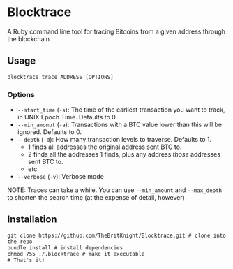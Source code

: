 Blocktrace
==========

A Ruby command line tool for tracing Bitcoins from a given address through the blockchain.

Usage
-----

`blocktrace trace ADDRESS [OPTIONS]`

### Options

+ `--start_time` (`-s`): The time of the earliest transaction you want to track, in UNIX Epoch Time. Defaults to 0.
+ `--min_amonut` (`-a`): Transactions with a BTC value lower than this will be ignored. Defaults to 0.
+ `--depth` (`-d`): How many transaction levels to traverse. Defaults to 1.
  - 1 finds all addresses the original address sent BTC to.
  - 2 finds all the addresses 1 finds, plus any address *those* addresses sent BTC to.
  - etc.
+ `--verbose` (`-v`): Verbose mode


NOTE: Traces can take a while. You can use `--min_amount` and `--max_depth` to shorten the search time (at the expense of detail, however)

Installation
------------

```
git clone https://github.com/TheBritKnight/Blocktrace.git # clone into the repo
bundle install # install dependencies
chmod 755 ./.blocktrace # make it executable
# That's it!
```